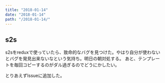 ```yaml
---
title: "2018-01-14"
date: "2018-01-14"
path: "/2018-01-14/"
---
```


## s2s

s2sをreduxで使っていたら、致命的なバグを見つけた。やはり自分が使わないとバグを発見出来ないなという気持ち。明日の朝対処する。
あと、テンプレートを毎回コピーするのがダル過ぎるのでどうにかしたい。

とりあえずIssueに追加した。

